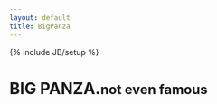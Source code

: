 ```yaml
---
layout: default
title: BigPanza
---
```

{% include JB/setup %}

<div class="centered">
  <h1 class="big-header">BIG PANZA.<span><small class="small-font">not even famous</small></span></h1>
</div>
<!-- <ul class="posts">
  {% for post in site.posts %}
    <li><span>{{ post.date | date_to_string }}</span> &raquo; <a href="{{ BASE_PATH }}{{ post.url }}">{{ post.title }}</a></li>
  {% endfor %}
</ul> -->
